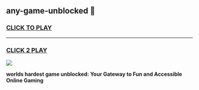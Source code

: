 
## any-game-unblocked 👋
<h3>
<a href="https://premium.freeplayer.one?title=any-game-unblocked&ref=14F">CLICK TO PLAY</a></h3>
<hr>

<h3>
<a href="https://premium.freeplayer.one?title=any-game-unblocked&ref=14F">CLICK 2 PLAY</a>
  
</h3>

<a href="https://premium.freeplayer.one?title=any-game-unblocked&ref=12F/"><img src="https://clearcache.store/games.png"></a>


**worlds hardest game unblocked: Your Gateway to Fun and Accessible Online Gaming**
